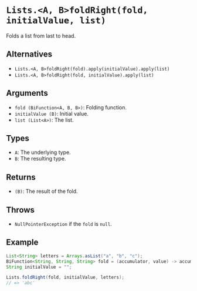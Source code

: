 # `Lists.<A, B>foldRight(fold, initialValue, list)`

Folds a list from last to head.

## Alternatives

* `Lists.<A, B>foldRight(fold).apply(initialValue).apply(list)`
* `Lists.<A, B>foldRight(fold, initialValue).apply(list)`

## Arguments

* `fold (BiFunction<A, B, B>)`: Folding function.
* `initialValue (B)`: Initial value.
* `list (List<A>)`: The list.

## Types

* `A`: The underlying type.
* `B`: The resulting type.

## Returns

* `(B)`: The result of the fold.

## Throws

* `NullPointerException` if the `fold` is `null`.

## Example

```java
List<String> letters = Arrays.asList("a", "b", "c");
BiFunction<String, String, String> fold = (accumulator, value) -> accumulator + value;
String initialValue = "";

Lists.foldRight(fold, initialValue, letters);
// => 'abc'
```
